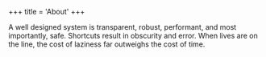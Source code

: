 +++
title = 'About'
+++

A well designed system is transparent, robust, performant, and most importantly, safe. Shortcuts result in obscurity and error. When lives are on the line, the cost of laziness far outweighs the cost of time.